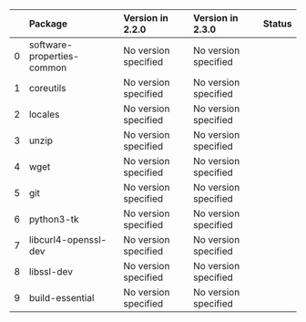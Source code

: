 <!-- markdown-link-check-disable -->

|    | Package                    | Version in 2.2.0     | Version in 2.3.0     | Status   |
|---:|:---------------------------|:---------------------|:---------------------|:---------|
|  0 | software-properties-common | No version specified | No version specified |          |
|  1 | coreutils                  | No version specified | No version specified |          |
|  2 | locales                    | No version specified | No version specified |          |
|  3 | unzip                      | No version specified | No version specified |          |
|  4 | wget                       | No version specified | No version specified |          |
|  5 | git                        | No version specified | No version specified |          |
|  6 | python3-tk                 | No version specified | No version specified |          |
|  7 | libcurl4-openssl-dev       | No version specified | No version specified |          |
|  8 | libssl-dev                 | No version specified | No version specified |          |
|  9 | build-essential            | No version specified | No version specified |          |